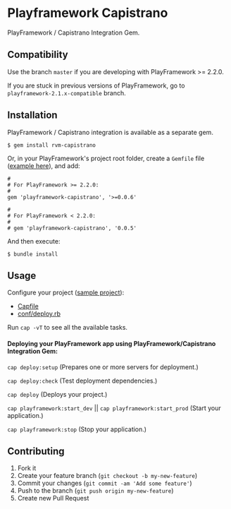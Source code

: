 # Playframework Capistrano

PlayFramework / Capistrano Integration Gem.

## Compatibility

Use the branch `master` if you are developing with PlayFramework >= 2.2.0.

If you are stuck in previous versions of PlayFramework, go to `playframework-2.1.x-compatible` branch.

## Installation

PlayFramework / Capistrano integration is available as a separate gem.

    $ gem install rvm-capistrano

Or, in your PlayFramework's project root folder, create a `Gemfile` file ([example here](https://github.com/tomasmuller/playframework-neo4j-template/blob/master/Gemfile)), and add:

    #
    # For PlayFramework >= 2.2.0:
    #
    gem 'playframework-capistrano', '>=0.0.6'

    #
    # For PlayFramework < 2.2.0:
    #
    # gem 'playframework-capistrano', '0.0.5'

And then execute:

    $ bundle install

## Usage

Configure your project ([sample project](https://github.com/tomasmuller/playframework-neo4j-template)):
- [Capfile](https://github.com/tomasmuller/playframework-neo4j-template/blob/master/Capfile)
- [conf/deploy.rb](https://github.com/tomasmuller/playframework-neo4j-template/blob/master/conf/deploy.rb)

Run `cap -vT` to see all the available tasks.

#### Deploying your PlayFramework app using PlayFramework/Capistrano Integration Gem:

`cap deploy:setup` (Prepares one or more servers for deployment.)

`cap deploy:check` (Test deployment dependencies.)

`cap deploy` (Deploys your project.)

`cap playframework:start_dev` || `cap playframework:start_prod` (Start your application.)

`cap playframework:stop`  (Stop your application.)

## Contributing

1. Fork it
2. Create your feature branch (`git checkout -b my-new-feature`)
3. Commit your changes (`git commit -am 'Add some feature'`)
4. Push to the branch (`git push origin my-new-feature`)
5. Create new Pull Request
